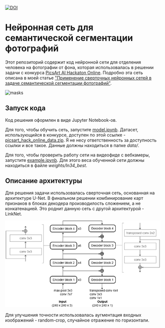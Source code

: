 [![DOI](https://zenodo.org/badge/159523300.svg)](https://zenodo.org/badge/latestdoi/159523300)
# Нейронная сеть для семантической сегментации фотографий

Этот репозиторий содержит код нейронной сети для отделения человека на фотографии от фона, которая использовалась в решении задачи с конкурса [PicsArt AI Hackaton Online](https://github.com/datasouls/picsart-online). Подробно эта сеть описана в моей статье ["Применение сверточных нейронных сетей в задаче семантической сегментации фотографий"](http://www.apmath.spbu.ru/ru/research/conference/pm/archive/2019/cps2019.pdf#page=374).

![masks](https://raw.githubusercontent.com/datasouls/picsart-online/master/data/example_images.png)

## Запуск кода
Код решения оформлен в виде Jupyter Notebook-ов.

Для того, чтобы обучить сеть, запустите [model.ipynb](./model.ipynb).
Датасет, использующийся в конкурсе, доступен по этой ссылке - [picsart_hack_online_data.zip](https://s3.eu-central-1.amazonaws.com/datasouls/public/picsart_hack_online_data.zip).
Я не несу ответственность за доступность ссылки и все такое. Данные должны находиться в папке *data/*.

Для того, чтобы проверить работу сети на видеофиде с вебкамеры, запустите [example.ipynb](./example.ipynb).
Для этого веса обученной сети должны находиться в файле *weights/ln34_best*.

## Описание архитектуры
Для решения задачи использовалась сверточная сеть, основанная на архитектуре U-Net.
В финальном решении комбинирование карт признаков в блоках декодера производилость сложением, а не конкатенацией.
Это роднит данную сеть с другой архитектурой - LinkNet.

![net scheme](images/scheme.jpg)

Для улучшения точности использовалась аугментация входных изображений - random-crop, случайное отражение по горизонтали.
